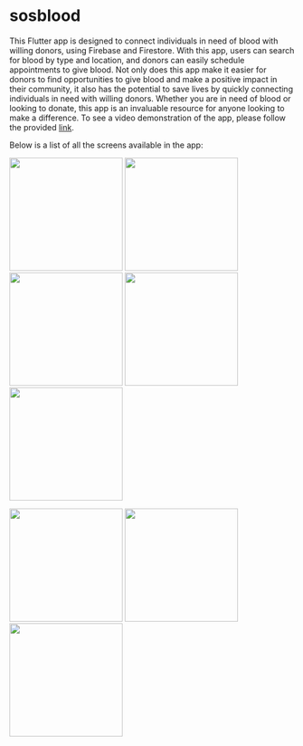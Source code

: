 # sosblood

This Flutter app is designed to connect individuals in need of blood with willing donors, using Firebase and Firestore. With this app, users can search for blood by type and location, and donors can easily schedule appointments to give blood. Not only does this app make it easier for donors to find opportunities to give blood and make a positive impact in their community, it also has the potential to save lives by quickly connecting individuals in need with willing donors. Whether you are in need of blood or looking to donate, this app is an invaluable resource for anyone looking to make a difference.
To see a video demonstration of the app, please follow the provided [link](https://youtu.be/kPNQ-eDEcdw).

Below is a list of all the screens available in the app:

<img src='https://user-images.githubusercontent.com/86055309/210121689-a4e4d8fb-0664-441b-a992-55a030c09fce.png' width=200>                                            <img src='https://user-images.githubusercontent.com/86055309/210121969-b75ed8e9-6400-4040-a96e-e8438df55196.png' width=200>                                          <img src='https://user-images.githubusercontent.com/86055309/210122043-4c5e6947-5783-4118-b207-3b6dd592a11f.png' width=200>                                             <img src='https://user-images.githubusercontent.com/86055309/210122023-63dccc81-4e06-4cb2-8fb7-9e001d4966b9.png' width=200>        
<img src='https://user-images.githubusercontent.com/86055309/210122171-672c288b-3c6b-48bd-9118-b29fc542b569.png' width=200>







<img src='https://user-images.githubusercontent.com/86055309/210122171-672c288b-3c6b-48bd-9118-b29fc542b569.png' width=200>

<img src='https://user-images.githubusercontent.com/86055309/210122229-8c8e3194-7ad4-4dc2-9fca-7a33195b3000.png' width=200>

<img src='https://user-images.githubusercontent.com/86055309/210122250-23928eae-bb8a-4aef-8cab-864e2b162d3f.png' width=200>

